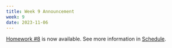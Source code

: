 ```yaml
---
title: Week 9 Announcement
week: 9
date: 2023-11-06
---
```


[Homework #8](https://basics.sjtu.edu.cn/~yangqizhe/pdf/dm2023w/homework/DM-hw8.pdf) is now available. See more information in [Schedule](../schedule).
